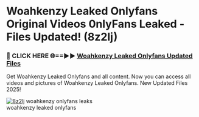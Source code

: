 # Woahkenzy Leaked Onlyfans Original Videos 0nlyFans Leaked - Files Updated! (8z2lj)

<h3>🔴 CLICK HERE 🌐==►► <a href="https://best4dudes.click/HH4t6V" rel="nofollow">Woahkenzy Leaked Onlyfans Updated Files</a></h3>

Get Woahkenzy Leaked Onlyfans and all content. Now you can access all videos and pictures of Woahkenzy Leaked Onlyfans. New Updated Files 2025!

[![8z2lj](https://github.com/user-attachments/assets/8c521d6e-e6e3-4a75-9320-d58ab9d79d5b)](https://best4dudes.click/HH4t6V)
woahkenzy onlyfans leaks<br>
woahkenzy leaked onlyfans